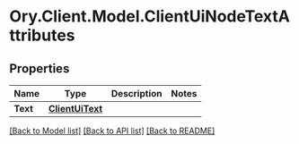 # Ory.Client.Model.ClientUiNodeTextAttributes

## Properties

Name | Type | Description | Notes
------------ | ------------- | ------------- | -------------
**Text** | [**ClientUiText**](ClientUiText.md) |  | 

[[Back to Model list]](../README.md#documentation-for-models) [[Back to API list]](../README.md#documentation-for-api-endpoints) [[Back to README]](../README.md)

